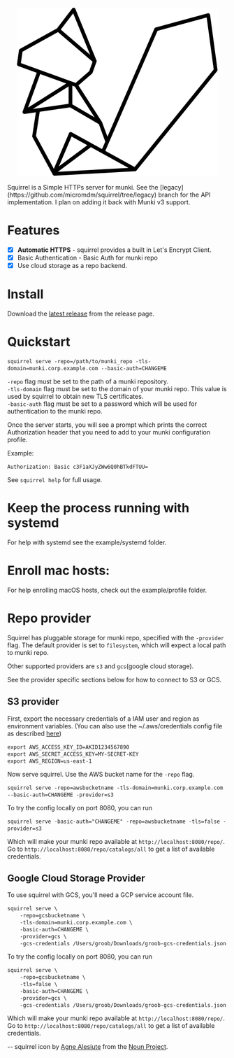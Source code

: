 <p align="center">
<img src="squirrel.png" alt="squirrel"/><br/>
</p>
Squirrel is a Simple HTTPs server for munki.
See the [legacy](https://github.com/micromdm/squirrel/tree/legacy) branch for the API implementation. I plan on adding it back with Munki v3 support.

# Features

* [X] **Automatic HTTPS** - squirrel provides a built in Let's Encrypt Client.
* [X] Basic Authentication - Basic Auth for munki repo
* [X] Use cloud storage as a repo backend.

# Install
Download the [latest release](https://github.com/micromdm/squirrel/releases/latest) from the release page. 

# Quickstart

```
squirrel serve -repo=/path/to/munki_repo -tls-domain=munki.corp.example.com --basic-auth=CHANGEME
```

`-repo` flag must be set to the path of a munki repository.  
`-tls-domain` flag must be set to the domain of your munki repo. This value is used by squirrel to obtain new TLS certificates.  
`-basic-auth` flag must be set to a password which will be used for authentication to the munki repo.  

Once the server starts, you will see a prompt which prints the correct Authorization header that you need to add to your munki configuration profile.

Example:
```
Authorization: Basic c3F1aXJyZWw6Q0hBTkdFTUU=
```

See `squirrel help` for full usage.

# Keep the process running with systemd

For help with systemd see the example/systemd folder.

# Enroll mac hosts:

For help enrolling macOS hosts, check out the example/profile folder.

# Repo provider
Squirrel has pluggable storage for munki repo, specified with the `-provider` flag. 
The default provider is set to `filesystem`, which will expect a local path to munki repo.

Other supported providers are `s3` and `gcs`(google cloud storage).

See the provider specific sections below for how to connect to S3 or GCS.

## S3 provider

First, export the necessary credentials of a IAM user and region as environment variables. (You can also use the ~/.aws/credentials config file as described [here](https://github.com/aws/aws-sdk-go#aws-shared-config-file-awsconfig))

```
export AWS_ACCESS_KEY_ID=AKID1234567890
export AWS_SECRET_ACCESS_KEY=MY-SECRET-KEY
export AWS_REGION=us-east-1
```

Now serve squirrel. Use the AWS bucket name for the `-repo` flag.
```
squirrel serve -repo=awsbucketname -tls-domain=munki.corp.example.com --basic-auth=CHANGEME -provider=s3
```

To try the config locally on port 8080, you can run

```
squirrel serve -basic-auth="CHANGEME" -repo=awsbucketname -tls=false -provider=s3
```
Which will make your munki repo available at `http://localhost:8080/repo/`.
Go to `http://localhost:8080/repo/catalogs/all` to get a list of available credentials.

## Google Cloud Storage Provider 

To use squirrel with GCS, you'll need a GCP service account file. 
```
squirrel serve \
    -repo=gcsbucketname \
    -tls-domain=munki.corp.example.com \
    -basic-auth=CHANGEME \
    -provider=gcs \
    -gcs-credentials /Users/groob/Downloads/groob-gcs-credentials.json 
```


To try the config locally on port 8080, you can run

```
squirrel serve \
    -repo=gcsbucketname \
    -tls=false \
    -basic-auth=CHANGEME \
    -provider=gcs \
    -gcs-credentials /Users/groob/Downloads/groob-gcs-credentials.json 
```

Which will make your munki repo available at `http://localhost:8080/repo/`.
Go to `http://localhost:8080/repo/catalogs/all` to get a list of available credentials.

--
squirrel icon by [Agne Alesiute](https://thenounproject.com/search/?q=squirrel&i=190468) from the [Noun Project](https://thenounproject.com/).
